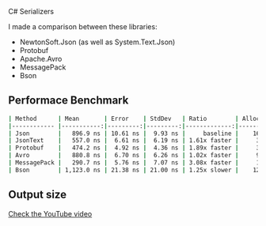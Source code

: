 C# Serializers

I made a comparison between these libraries:

- NewtonSoft.Json (as well as System.Text.Json)
- Protobuf
- Apache.Avro
- MessagePack
- Bson

## Performace Benchmark
```bash
| Method      | Mean       | Error    | StdDev   | Ratio        | Allocated |
|------------ |-----------:|---------:|---------:|-------------:|----------:|-
| Json        |   896.9 ns | 10.61 ns |  9.93 ns |     baseline |    1632 B |
| JsonText    |   557.0 ns |  6.61 ns |  6.19 ns | 1.61x faster |     320 B |
| Protobuf    |   474.2 ns |  4.92 ns |  4.36 ns | 1.89x faster |     344 B |
| Avro        |   880.8 ns |  6.70 ns |  6.26 ns | 1.02x faster |     952 B |
| MessagePack |   290.7 ns |  5.76 ns |  7.07 ns | 3.08x faster |     120 B |
| Bson        | 1,123.0 ns | 21.38 ns | 21.00 ns | 1.25x slower |    1208 B |
```

## Output size


[Check the YouTube video](https://youtu.be/qWacutAW3e8)
